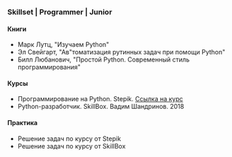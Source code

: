 <h3>Skillset | Programmer | Junior</h3>

<h4>Книги</h4>

* Марк Лутц, "Изучаем Python"
* Эл Свейгарт, "Ав"томатизация рутинных задач при помощи Python"
* Билл Любанович, "Простой Python. Современный стиль программирования"

<h4>Курсы</h4>

* Программирование на Python. Stepik. [Ссылка на курс](https://stepik.org/course/67/syllabus)
* Python-разработчик. SkillBox. Вадим Шандринов. 2018

<h4>Практика</h4>

* Решение задач по курсу от Stepik
* Решение задач по курсу от SkillBox
